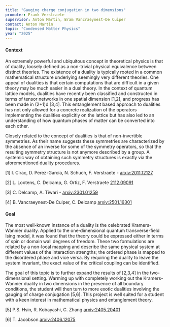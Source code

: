 ```yaml
---
title: "Gauging charge conjugation in two dimensions"
promoter: Frank Verstraete
supervisor: Anton Martin, Bram Vancraeynest-De Cuiper
contact: Anton Martin
topic: "Condensed Matter Physics"
year: "2025"
---
```


#### Context

An extremely powerful and ubiquitous concept in theoretical physics is that of duality, loosely defined as a non-trivial physical equivalence between distinct theories. The existence of a duality is typically rooted in a common mathematical structure underlying seemingly very different theories. One appeal of dualities is that certain computations that are difficult in a given theory may be much easier in a dual theory. In the context of quantum lattice models, dualities have recently been classified and constructed in terms of tensor networks in one spatial dimension [1,2], and progress has been made in (2+1)d [3,4]. This entanglement based approach to dualities has not only allowed for a concrete realization of the operators implementing the dualities explicitly on the lattice but has also led to an understanding of how quantum phases of matter can be converted into each other.

Closely related to the concept of dualities is that of non-invertible symmetries. As their name suggests these symmetries are characterized by the absence of an inverse for some of the symmetry operators, so that the resulting symmetry structure is not anymore described by a group. A systemic way of obtaining such symmetry structures is exactly via the aforementioned duality procedures.

[1] I. Cirac, D. Perez-Garcia, N. Schuch, F. Verstraete - [arxiv:2011.12127](https://arxiv.org/abs/2312.09272)

[2] L. Lootens, C. Delcamp, G. Ortiz, F. Verstraete [2112.09091](https://arxiv.org/abs/2112.09091)

[3] C. Delcamp, A. Tiwari - [arxiv:2301.01259](https://arxiv.org/abs/2301.01259)

[4] B. Vancraeynest-De Cuiper, C. Delcamp [arxiv:2501.16301](https://arxiv.org/abs/2501.16301)

#### Goal

The most well-known instance of a duality is the celebrated Kramers-Wannier duality. Applied to the one‐dimensional quantum transverse-field Ising model, it was found that the theory could be expressed either in terms of spin or domain wall degrees of freedom. These two formulations are related by a non-local mapping and describe the same physical system at different values of the interaction strengths; the ordered phase is mapped to the disordered phase and vice versa. By requiring the duality to leave the system invariant, the exact value of the critical coupling can be identified.

The goal of this topic is to further expand the results of [2,3,4] in the two-dimensional setting. Warming up with completely working out the Kramers-Wannier duality in two dimensions in the presence of all boundary conditions, the student will then turn to more exotic dualities involving the gauging of charge conjugation [5,6]. This project is well suited for a student with a keen interest in mathematical physics and entanglement theory.

[5] P.S. Hsin, R. Kobayashi, C. Zhang [arxiv:2405.20401](https://arxiv.org/abs/2405.20401)

[6] T. Jacobson [arxiv:2406.12075](https://arxiv.org/abs/2406.12075)